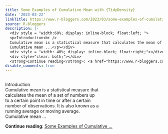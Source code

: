 ```yaml
---
title: Some Examples of Cumulative Mean with {TidyDensity}
date: '2023-03-22'
linkTitle: https://www.r-bloggers.com/2023/03/some-examples-of-cumulative-mean-with-tidydensity/
source: R-bloggers
description: |-
  <div style = "width:60%; display: inline-block; float:left; ">
  <p>Introduction<br />
  Cumulative mean is a statistical measure that calculates the mean of a set of numbers up to a certain point in time or after a certain number of observations. It is also known as a running average or moving average.<br />
  Cumulative mean ...</p></div>
  <div style = "width: 40%; display: inline-block; float:right;"></div>
  <div style="clear: both;"></div>
  <strong>Continue reading</strong>: <a href="https://www.r-bloggers.com/2023/03/some-examples-of-cumulative-mean-with-tidydensity/">Some Examples of Cumulative ...
disable_comments: true
---
```

<div style = "width:60%; display: inline-block; float:left; ">
<p>Introduction<br />
Cumulative mean is a statistical measure that calculates the mean of a set of numbers up to a certain point in time or after a certain number of observations. It is also known as a running average or moving average.<br />
Cumulative mean ...</p></div>
<div style = "width: 40%; display: inline-block; float:right;"></div>
<div style="clear: both;"></div>
<strong>Continue reading</strong>: <a href="https://www.r-bloggers.com/2023/03/some-examples-of-cumulative-mean-with-tidydensity/">Some Examples of Cumulative ...
